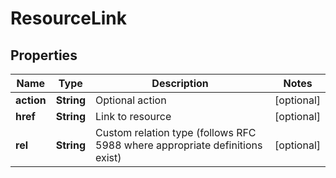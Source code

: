 # ResourceLink

## Properties
Name | Type | Description | Notes
------------ | ------------- | ------------- | -------------
**action** | **String** | Optional action |  [optional]
**href** | **String** | Link to resource |  [optional]
**rel** | **String** | Custom relation type (follows RFC 5988 where appropriate definitions exist) |  [optional]
